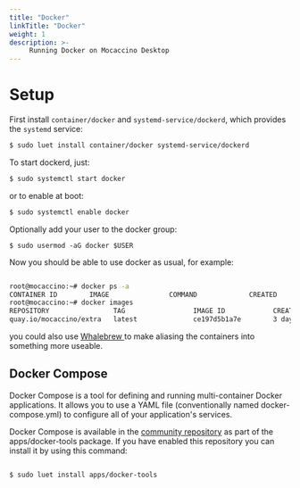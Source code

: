 ```yaml
---
title: "Docker"
linkTitle: "Docker"
weight: 1
description: >-
     Running Docker on Mocaccino Desktop
---
```


# Setup

First install `container/docker` and `systemd-service/dockerd`, which provides the `systemd` service:

```bash
$ sudo luet install container/docker systemd-service/dockerd
```

To start dockerd, just:
```bash
$ sudo systemctl start docker
```

or to enable at boot:

```bash
$ sudo systemctl enable docker
```

Optionally add your user to the docker group:

```
$ sudo usermod -aG docker $USER
```
Now you should be able to use docker as usual, for example:

```bash

root@mocaccino:~# docker ps -a
CONTAINER ID        IMAGE               COMMAND             CREATED             STATUS              PORTS               NAMES
root@mocaccino:~# docker images
REPOSITORY                TAG                 IMAGE ID            CREATED             SIZE
quay.io/mocaccino/extra   latest              ce197d5b1a7e        3 days ago          21.2MB

```
you could also use [Whalebrew ](/docs/desktop/software//whalebrew) to make aliasing the containers into something more useable. 

## Docker Compose

Docker Compose is a tool for defining and running multi-container Docker applications. It allows you to use a YAML file (conventionally named docker-compose.yml) to configure all of your application's services.

Docker Compose is available in the [community repository](/docs/desktop/luet/repositories/#community-repository) as part of the apps/docker-tools package. If you have enabled this repository you can install it by using this command:

```bash

$ sudo luet install apps/docker-tools

```

